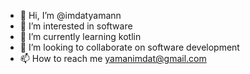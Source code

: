 - 👋 Hi, I’m @imdatyamann
- 👀 I’m interested in software
- 🌱 I’m currently learning kotlin
- 💞️ I’m looking to collaborate on software development
- 📫 How to reach me yamanimdat@gmail.com

<!---
imdatyamann/imdatyamann is a ✨ special ✨ repository because its `README.md` (this file) appears on your GitHub profile.
You can click the Preview link to take a look at your changes.
--->
